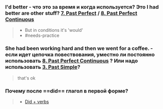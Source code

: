 ### I'd better - что это за время и когда используется? Это I had better are other stuff? [7. Past Perfect](Tenses/7.%20Past%20Perfect.md) / [8. Past Perfect Continuous](Tenses/8.%20Past%20Perfect%20Continuous.md)
> - But in conditions it's 'would'
> - #needs-practice 

### She had been working hard and then we went for a coffee. - если идет цепочка повествования, уместно ли постоянно использовать [8. Past Perfect Continuous](Tenses/8.%20Past%20Perfect%20Continuous.md) ? Или надо использовать [3. Past Simple](Tenses/3.%20Past%20Simple.md)?
> that's ok

### Почему после ==did== глагол в первой форме?
>- [Did + verbs](Did%20+%20verbs.md)
